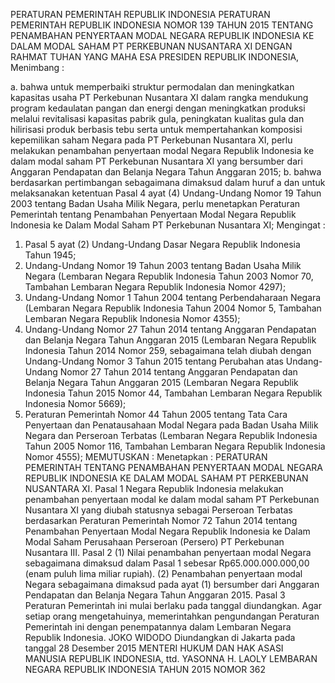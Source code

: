  PERATURAN PEMERINTAH REPUBLIK INDONESIA PERATURAN PEMERINTAH REPUBLIK INDONESIA NOMOR 139 TAHUN 2015 TENTANG PENAMBAHAN PENYERTAAN MODAL NEGARA REPUBLIK INDONESIA KE DALAM MODAL SAHAM PT PERKEBUNAN NUSANTARA XI
DENGAN RAHMAT TUHAN YANG MAHA ESA PRESIDEN REPUBLIK INDONESIA,
Menimbang :

a. bahwa untuk memperbaiki struktur permodalan dan meningkatkan kapasitas usaha PT Perkebunan Nusantara XI dalam rangka mendukung program kedaulatan pangan dan energi dengan meningkatkan produksi melalui revitalisasi kapasitas pabrik gula, peningkatan kualitas gula dan hilirisasi produk berbasis tebu serta untuk mempertahankan komposisi kepemilikan saham Negara pada PT Perkebunan Nusantara XI, perlu melakukan penambahan penyertaan modal Negara Republik Indonesia ke dalam modal saham PT Perkebunan Nusantara XI yang bersumber dari Anggaran Pendapatan dan Belanja Negara Tahun Anggaran 2015;
b. bahwa berdasarkan pertimbangan sebagaimana dimaksud dalam huruf a dan untuk melaksanakan ketentuan Pasal 4 ayat (4) Undang-Undang Nomor 19 Tahun 2003 tentang Badan Usaha Milik Negara, perlu menetapkan Peraturan Pemerintah tentang Penambahan Penyertaan Modal Negara Republik Indonesia ke Dalam Modal Saham PT Perkebunan Nusantara XI;
Mengingat :

1. Pasal 5 ayat (2) Undang-Undang Dasar Negara Republik Indonesia Tahun 1945;
2. Undang-Undang Nomor 19 Tahun 2003 tentang Badan Usaha Milik Negara (Lembaran Negara Republik Indonesia Tahun 2003 Nomor 70, Tambahan Lembaran Negara Republik Indonesia Nomor 4297);
3. Undang-Undang Nomor 1 Tahun 2004 tentang Perbendaharaan Negara (Lembaran Negara Republik Indonesia Tahun 2004 Nomor 5, Tambahan Lembaran Negara Republik Indonesia Nomor 4355);
4. Undang-Undang Nomor 27 Tahun 2014 tentang Anggaran Pendapatan dan Belanja Negara Tahun Anggaran 2015 (Lembaran Negara Republik Indonesia Tahun 2014 Nomor 259, sebagaimana telah diubah dengan Undang-Undang Nomor 3 Tahun 2015 tentang Perubahan atas Undang- Undang Nomor 27 Tahun 2014 tentang Anggaran Pendapatan dan Belanja Negara Tahun Anggaran 2015 (Lembaran Negara Republik Indonesia Tahun 2015 Nomor 44, Tambahan Lembaran Negara Republik Indonesia Nomor 5669);
5. Peraturan Pemerintah Nomor 44 Tahun 2005 tentang Tata Cara Penyertaan dan Penatausahaan Modal Negara pada Badan Usaha Milik Negara dan Perseroan Terbatas (Lembaran Negara Republik Indonesia Tahun 2005 Nomor 116, Tambahan Lembaran Negara Republik Indonesia Nomor 4555);
MEMUTUSKAN :
 Menetapkan : PERATURAN PEMERINTAH TENTANG PENAMBAHAN PENYERTAAN MODAL NEGARA REPUBLIK INDONESIA KE DALAM MODAL SAHAM PT PERKEBUNAN NUSANTARA XI.
Pasal 1
Negara Republik Indonesia melakukan penambahan penyertaan modal ke dalam modal saham PT Perkebunan Nusantara XI yang diubah statusnya sebagai Perseroan Terbatas berdasarkan Peraturan Pemerintah Nomor 72 Tahun 2014 tentang Penambahan Penyertaan Modal Negara Republik Indonesia ke Dalam Modal Saham Perusahaan Perseroan (Persero) PT Perkebunan Nusantara III.
Pasal 2
(1) Nilai penambahan penyertaan modal Negara sebagaimana dimaksud dalam Pasal 1 sebesar Rp65.000.000.000,00 (enam puluh lima miliar rupiah).
(2) Penambahan penyertaan modal Negara sebagaimana dimaksud pada ayat (1) bersumber dari Anggaran Pendapatan dan Belanja Negara Tahun Anggaran 2015.
Pasal 3
Peraturan Pemerintah ini mulai berlaku pada tanggal diundangkan.
Agar setiap orang mengetahuinya, memerintahkan pengundangan Peraturan Pemerintah ini dengan penempatannya dalam Lembaran Negara Republik Indonesia. JOKO WIDODO Diundangkan di Jakarta pada tanggal 28 Desember 2015 MENTERI HUKUM DAN HAK ASASI MANUSIA REPUBLIK INDONESIA, ttd. YASONNA H. LAOLY LEMBARAN NEGARA REPUBLIK INDONESIA TAHUN 2015 NOMOR 362